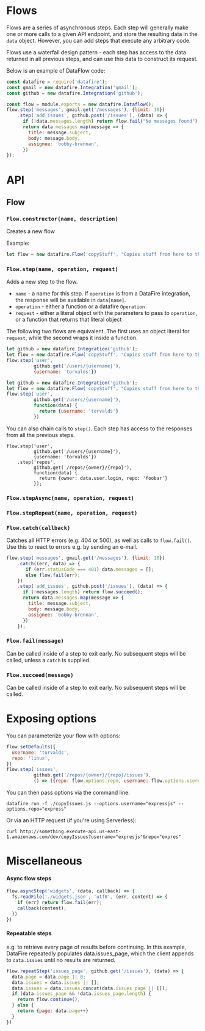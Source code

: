 # Flows
Flows are a series of asynchronous steps. Each step will generally make one or more calls
to a given API endpoint, and store the resulting data in the `data` object. However,
you can add steps that execute any arbitrary code.

Flows use a waterfall design pattern - each step has access to the data returned in all
previous steps, and can use this data to construct its request.

Below is an example of DataFlow code:

```js
const datafire = require('datafire');
const gmail = new datafire.Integration('gmail');
const github = new datafire.Integration('github');

const flow = module.exports = new datafire.Dataflow();
flow.step('messages', gmail.get('/messages'), {limit: 10})
    .step('add_issues', github.post('/issues'), (data) => {
      if (!data.messages.length) return flow.fail("No messages found");
      return data.messages.map(message => {
        title: message.subject,
        body: message.body,
        assignee: 'bobby-brennan',
      })
});
```

# API

## Flow
### `Flow.constructor(name, description)`
Creates a new flow

Example:
```js
let flow = new datafire.Flow('copyStuff', "Copies stuff from here to there");
```

### `Flow.step(name, operation, request)`
Adds a new step to the flow.
* `name` - a name for this step. If `operation` is from a DataFire integration,
the response will be available in `data[name]`.
* `operation` - either a function or a datafire `Operation`
* `request` - either a literal object with the parameters to pass to `operation`, or
a function that returns that literal object

The following two flows are equivalent. The first uses an object literal for `request`,
while the second wraps it inside a function.
```js
let github = new datafire.Integration('github');
let flow = new datafire.Flow('copyStuff', "Copies stuff from here to there");
flow.step('user',
          github.get('/users/{username}'),
          {username: 'torvalds'})
```

```js
let github = new datafire.Integration('github');
let flow = new datafire.Flow('copyStuff', "Copies stuff from here to there");
flow.step('user',
          github.get('/users/{username}'),
          function(data) {
            return {username: 'torvalds'}
          })
```

You can also chain calls to `step()`. Each step has access to the responses
from all the previous steps.

```
flow.step('user',
          github.get('/users/{username}'),
          {username: 'torvalds'})
    .step('repos',
          github.get('/repos/{owner}/{repo}'),
          function(data) {
            return {owner: data.user.login, repo: 'foobar'}
          });
```

### `Flow.stepAsync(name, operation, request)`

### `Flow.stepRepeat(name, operation, request)`

### `Flow.catch(callback)`
Catches all HTTP errors (e.g. 404 or 500), as well as calls to `flow.fail()`.
Use this to react to errors e.g. by sending an e-mail.

```js
flow.step('messages', gmail.get('/messages'), {limit: 10})
    .catch((err, data) => {
       if (err.statusCode === 401) data.messages = [];
       else flow.fail(err);
    })
    .step('add_issues', github.post('/issues'), (data) => {
      if (!messages.length) return flow.succeed();
      return data.messages.map(message => {
        title: message.subject,
        body: message.body,
        assignee: 'bobby-brennan',
      })
    });
```


### `Flow.fail(message)`
Can be called inside of a step to exit early. No subsequent steps will be called,
unless a `catch` is supplied.

### `Flow.succeed(message)`
Can be called inside of a step to exit early. No subsequent steps will be called.

# Exposing options
You can parameterize your flow with options:
```js
flow.setDefaults({
  username: 'torvalds',
  repo: 'linux',
})
flow.step('issues',
          github.get('/repos/{owner}/{repo}/issues'),
          () => ({repo: flow.options.repo, username: flow.options.username}))
```

You can then pass options via the command line:
```
datafire run -f ./copyIssues.js --options.username="expressjs" --options.repo="express"
```

Or via an HTTP request (if you're using Serverless):
```
curl http://something.execute-api.us-east-1.amazonaws.com/dev/copyIssues?username="expresjs"&repo="expres"
```

# Miscellaneous

#### Async flow steps
```js
flow.asyncStep('widgets', (data, callback) => {
  fs.readFile('./widgets.json', 'utf8', (err, content) => {
    if (err) return flow.fail(err);
    callback(content);
  })
})
```

#### Repeatable steps
e.g. to retrieve every page of results before continuing. In this example,
DataFire repeatedly populates data.issues_page, which the client appends to 
`data.issues` until no results are returned.

```js
flow.repeatStep('issues_page', github.get('/issues'), (data) => {
  data.page = data.page || 0;
  data.issues = data.issues || [];
  data.issues = data.issues.concat(data.issues_page || []);
  if (data.issues_page && !data.issues_page.length) {
    return flow.continue();
  } else {
    return {page: data.page++}
  }
})
```
